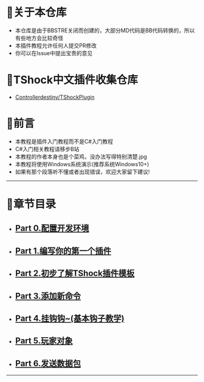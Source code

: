 # 💾关于本仓库
- 本仓库是由于BBSTRE关闭而创建的，大部分MD代码是BB代码转换的，所以有些地方会比较奇怪
- 本插件教程允许任何人提交PR修改
- 你可以在Issue中提出宝贵的意见
# 🧪TShock中文插件收集仓库
- [Controllerdestiny/TShockPlugin](https://github.com/Controllerdestiny/TShockPlugin)
# 📄前言
- 本教程是插件入门教程而不是C#入门教程
- C#入门相关教程请移步B站
- 本教程的作者本身也是个菜鸡，没办法写得特别清楚.jpg
- 本教程将使用Windows系统演示\(推荐系统Windows10+\)
- 如果有那个段落听不懂或者出现错误，欢迎大家留下建议\!
----
# 📖章节目录  
- ## [Part 0.配置开发环境](Document/Part0.md)​
- ## [Part 1.编写你的第一个插件](Document/Part1.md)​
- ## [Part 2.初步了解TShock插件模板](Document/Part2.md)​
- ## [Part 3.添加新命令](Document/Part3.md)​
- ## [Part 4.挂钩钩\~\(基本钩子教学\)](Document/Part4.md)​
- ## [Part 5.玩家对象](Document/Part5.md)​
- ## [Part 6.发送数据包](Document/Part6.md)​
---

